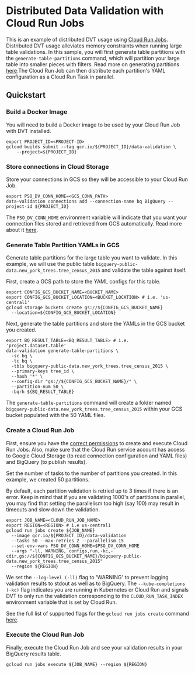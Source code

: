 # Distributed Data Validation with Cloud Run Jobs

This is an example of distributed DVT usage using [Cloud Run Jobs](https://cloud.google.com/run/docs/create-jobs). Distributed DVT usage alleviates memory constraints when running large table validations. In this sample, you will first generate table partitions with the `generate-table-partitions` command, which will partition your large table into smaller pieces with filters. Read more on generating partitions [here](https://github.com/GoogleCloudPlatform/professional-services-data-validator?#generate-table-partitions-for-large-table-row-validations).The Cloud Run Job can then distribute each partition's YAML configuration as a Cloud Run Task in parallel.

## Quickstart

### Build a Docker Image

You will need to build a Docker image to be used by your Cloud Run Job with DVT installed.

```
export PROJECT_ID=<PROJECT-ID>
gcloud builds submit --tag gcr.io/${PROJECT_ID}/data-validation \
    --project=${PROJECT_ID}
```

### Store connections in Cloud Storage

Store your connections in GCS so they will be accessible to your Cloud Run Job.

```
export PSO_DV_CONN_HOME=<GCS_CONN_PATH>
data-validation connections add --connection-name bq BigQuery --project-id ${PROJECT_ID}
```

The `PSO_DV_CONN_HOME` environment variable will indicate that you want your connection files stored and retrieved from GCS automatically. Read more about it [here](https://github.com/GoogleCloudPlatform/professional-services-data-validator/blob/develop/docs/connections.md#gcs-connection-management-recommended).

### Generate Table Partition YAMLs in GCS

Generate table partitions for the large table you want to validate. In this example, we will use the public table `bigquery-public-data.new_york_trees.tree_census_2015`
and validate the table against itself.

First, create a GCS path to store the YAML configs for this table.

```
export CONFIG_GCS_BUCKET_NAME=<BUCKET_NAME>
export CONFIG_GCS_BUCKET_LOCATION=<BUCKET_LOCATION> # i.e. 'us-central1'
gcloud storage buckets create gs://${CONFIG_GCS_BUCKET_NAME} 
  --location=${CONFIG_GCS_BUCKET_LOCATION}
```

Next, generate the table partitions and store the YAMLs in the GCS bucket you created.

```
export BQ_RESULT_TABLE=<BQ_RESULT_TABLE> # i.e. 'project.dataset.table'
data-validation generate-table-partitions \
  -sc bq \
  -tc bq \
  -tbls bigquery-public-data.new_york_trees.tree_census_2015 \
  --primary-keys tree_id \
  --hash '*' \
  --config-dir "gs://${CONFIG_GCS_BUCKET_NAME}/" \
  --partition-num 50 \
  -bqrh ${BQ_RESULT_TABLE}
```

The `generate-table-partitions` command will create a folder named `bigquery-public-data.new_york_trees.tree_census_2015` within your GCS bucket populated with the 50 YAML files.

### Create a Cloud Run Job

First, ensure you have the [correct permissions](https://cloud.google.com/run/docs/create-jobs#iam_permissions_required_to_create_and_execute) to create and
execute Cloud Run Jobs. Also, make sure that the Cloud Run service account has access to Google Cloud Storage (to read connection configuration and YAML files) and BigQuery (to publish results).

Set the number of tasks to the number of partitions you created. In this example, we created 50 partitions.

By default, each partition validation is retried up to 3 times if there is an error. Keep in mind that if you are validating 1000's of partitions in parallel, you may find that setting the parallelism too high (say 100) may result in timeouts and slow down the validation.

```
export JOB_NAME=<CLOUD_RUN_JOB_NAME>
export REGION=<REGION> # i.e us-central1
gcloud run jobs create ${JOB_NAME} 
  --image gcr.io/${PROJECT_ID}/data-validation 
  --tasks 50 --max-retries 2 --parallelism 15 
  --set-env-vars PSO_DV_CONN_HOME=$PSO_DV_CONN_HOME 
  --args "-ll, WARNING, configs,run,-kc,-cdir,gs://${CONFIG_GCS_BUCKET_NAME}/bigquery-public-data.new_york_trees.tree_census_2015"
  --region ${REGION}
```

We set the `--log-level (-ll)` flag to 'WARNING' to prevent logging validation results to stdout as well as to BigQuery. The `--kube-completions (-kc)` flag indicates you are running in Kubernetes or Cloud Run and signals DVT to only run the validation corresponding to the `CLOUD_RUN_TASK_INDEX` environment variable that is set by Cloud Run.

See the full list of supported flags for the `gcloud run jobs create` command [here](https://cloud.google.com/sdk/gcloud/reference/run/jobs/create).

### Execute the Cloud Run Job

Finally, execute the Cloud Run Job and see your validation results in your BigQuery results table.

```
gcloud run jobs execute ${JOB_NAME} --region ${REGION}
```
